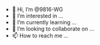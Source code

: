 - 👋 Hi, I’m @9816-WG
- 👀 I’m interested in ...
- 🌱 I’m currently learning ...
- 💞️ I’m looking to collaborate on ...
- 📫 How to reach me ...

<!---
9816-WG/9816-WG is a ✨ special ✨ repository because its `README.md` (this file) appears on your GitHub profile.
You can click the Preview link to take a look at your changes.
--->

